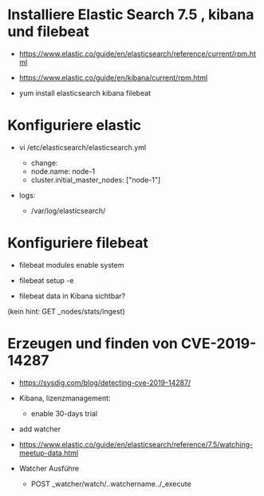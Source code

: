 # Installiere Elastic Search 7.5 , kibana und filebeat 
*  https://www.elastic.co/guide/en/elasticsearch/reference/current/rpm.html
*  https://www.elastic.co/guide/en/kibana/current/rpm.html

*  yum install elasticsearch kibana filebeat

# Konfiguriere elastic
 * vi /etc/elasticsearch/elasticsearch.yml
    *  change:
    *  node.name: node-1
    * cluster.initial_master_nodes: ["node-1"]

*  logs:
    * /var/log/elasticsearch/

# Konfiguriere filebeat
*  filebeat modules enable system
*  filebeat setup -e

* filebeat data in Kibana sichtbar?

(kein hint: GET _nodes/stats/ingest)

# Erzeugen und finden von CVE-2019-14287 

*  https://sysdig.com/blog/detecting-cve-2019-14287/

* Kibana, lizenzmanagement:
    * enable 30-days trial
*  add watcher
*  https://www.elastic.co/guide/en/elasticsearch/reference/7.5/watching-meetup-data.html
* Watcher Ausführe 
    * POST _watcher/watch/..watchername../_execute
